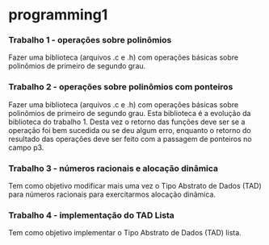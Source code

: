 # programming1

### Trabalho 1 - operações sobre polinômios
Fazer uma biblioteca (arquivos .c e .h) com operações básicas sobre polinômios de primeiro de segundo grau. 

### Trabalho 2 - operações sobre polinômios com ponteiros
Fazer uma biblioteca (arquivos .c e .h) com operações básicas sobre polinômios de primeiro de segundo grau. Esta biblioteca é a evolução da biblioteca do trabalho 1. Desta vez o retorno das funções deve ser se a operação foi bem sucedida ou se deu algum erro, enquanto o retorno do resultado das operações deve ser feito com a passagem de ponteiros no campo p3. 

### Trabalho 3 - números racionais e alocação dinâmica
Tem como objetivo modificar mais uma vez o Tipo Abstrato de Dados (TAD) para números racionais para exercitarmos alocação dinâmica.

### Trabalho 4 - implementação do TAD Lista 
Tem como objetivo implementar o Tipo Abstrato de Dados (TAD) lista.

